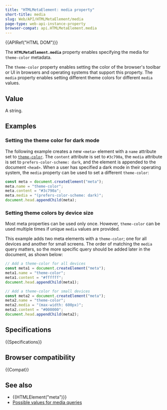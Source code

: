 ```yaml
---
title: "HTMLMetaElement: media property"
short-title: media
slug: Web/API/HTMLMetaElement/media
page-type: web-api-instance-property
browser-compat: api.HTMLMetaElement.media
---
```


{{APIRef("HTML DOM")}}

The **`HTMLMetaElement.media`** property enables specifying the media for `theme-color` metadata.

The `theme-color` property enables setting the color of the browser's toolbar or UI in browsers and operating systems that support this property.
The `media` property enables setting different theme colors for different `media` values.

## Value

A string.

## Examples

### Setting the theme color for dark mode

The following example creates a new `<meta>` element with a `name` attribute set to [`theme-color`](/en-US/docs/Web/HTML/Reference/Elements/meta/name#standard_metadata_names_defined_in_the_html_specification).
The `content` attribute is set to `#3c790a`, the `media` attribute is set to `prefers-color-scheme: dark`, and the element is appended to the document `<head>`.
When a user has specified a dark mode in their operating system, the `media` property can be used to set a different `theme-color`:

```js
const meta = document.createElement("meta");
meta.name = "theme-color";
meta.content = "#3c790a";
meta.media = "(prefers-color-scheme: dark)";
document.head.appendChild(meta);
```

### Setting theme colors by device size

Most meta properties can be used only once. However, `theme-color` can be used multiple times if unique `media` values are provided.

This example adds two meta elements with a `theme-color`; one for all devices and another for small screens.
The order of matching the `media` query matters, so the more specific query should be added later in the document, as shown below:

```js
// Add a theme-color for all devices
const meta1 = document.createElement("meta");
meta1.name = "theme-color";
meta1.content = "#ffffff";
document.head.appendChild(meta1);

// Add a theme-color for small devices
const meta2 = document.createElement("meta");
meta2.name = "theme-color";
meta2.media = "(max-width: 600px)";
meta2.content = "#000000";
document.head.appendChild(meta2);
```

## Specifications

{{Specifications}}

## Browser compatibility

{{Compat}}

## See also

- {{HTMLElement("meta")}}
- [Possible values for media queries](/en-US/docs/Web/CSS/CSS_media_queries/Using_media_queries)

